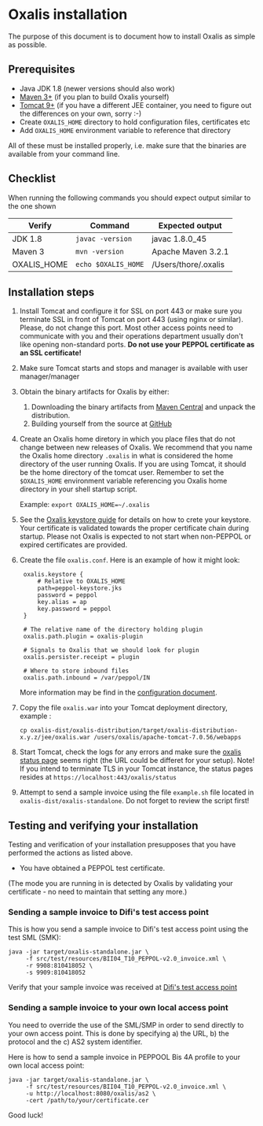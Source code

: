 # Oxalis installation

The purpose of this document is to document how to install Oxalis as simple as possible.

## Prerequisites

* Java JDK 1.8 (newer versions should also work)
* [Maven 3+](http://maven.apache.org/download.cgi) (if you plan to build Oxalis yourself)
* [Tomcat 9+](https://tomcat.apache.org/download-90.cgi) (if you have a different JEE container, you need to figure out the differences on your own, sorry :-)
* Create `OXALIS_HOME` directory to hold configuration files, certificates etc
* Add `OXALIS_HOME` environment variable to reference that directory

All of these must be installed properly, i.e. make sure that the binaries are available from your command line.


## Checklist
When running the following commands you should expect output similar to the one shown

| Verify | Command | Expected output |
| ------ | ------- | --------------- |
| JDK 1.8 | `javac -version` | javac 1.8.0_45 |
| Maven 3 | `mvn -version` | Apache Maven 3.2.1 |
| OXALIS_HOME | `echo $OXALIS_HOME` | /Users/thore/.oxalis |


## Installation steps

1. Install Tomcat and configure it for SSL on port 443 or make sure you terminate SSL in front of Tomcat on port 443 (using nginx or similar). Please, do not change this port. Most other access points need to communicate with you and their operations department usually don't like opening non-standard ports. **Do not use your PEPPOL certificate as an SSL certificate!**

2. Make sure Tomcat starts and stops and manager is available with user manager/manager

3. Obtain the binary artifacts for Oxalis by either:
   1. Downloading the binary artifacts from [Maven Central](https://search.maven.org/#search%7Cga%7C1%7Coxalis) and unpack the distribution.
   1. Building yourself from the source at [GitHub](https://github.com/OxalisCommunity/oxalis)

4. Create an Oxalis home diretory in which you place files that do not change between new releases of Oxalis.
   We recommend that you name the Oxalis home directory `.oxalis` in what is considered the home directory of the user running Oxalis. If you
   are using Tomcat, it should be the home directory of the tomcat user.
   Remember to set the `$OXALIS_HOME` environment variable referencing you Oxalis home directory in your shell startup
   script.

   Example:
       ```
       export OXALIS_HOME=~/.oxalis
       ```

5. See the [Oxalis keystore guide](/doc/keystore.adoc) for details on how to crete your keystore. Your certificate is validated towards the proper certificate chain during startup. Please not Oxalis is expected to not start when non-PEPPOL or expired certificates are provided.

6. Create the file `oxalis.conf`. Here is an example of how it might look:

   ```
    oxalis.keystore {
        # Relative to OXALIS_HOME
        path=peppol-keystore.jks
        password = peppol
        key.alias = ap
        key.password = peppol
    }

    # The relative name of the directory holding plugin
    oxalis.path.plugin = oxalis-plugin

    # Signals to Oxalis that we should look for plugin
    oxalis.persister.receipt = plugin

    # Where to store inbound files
    oxalis.path.inbound = /var/peppol/IN
   ```

   More information may be find in the [configuration document](../doc/configuration.adoc).

7. Copy the file `oxalis.war` into your Tomcat deployment directory, example :

   ```
   cp oxalis-dist/oxalis-distribution/target/oxalis-distribution-x.y.z/jee/oxalis.war /users/oxalis/apache-tomcat-7.0.56/webapps
   ```

8. Start Tomcat, check the logs for any errors and make sure the [oxalis status page](http://localhost/oxalis/status) seems right (the URL could be differet for your setup).
   Note! If you intend to terminate TLS in your Tomcat instance, the status pages resides at `https://localhost:443/oxalis/status`

9. Attempt to send a sample invoice using the file `example.sh` file located in `oxalis-dist/oxalis-standalone`.
   Do not forget to review the script first!


## Testing and verifying your installation  

Testing and verification of your installation presupposes that you have performed the actions
as listed above.

* You have obtained a PEPPOL test certificate.

(The mode you are running in is detected by Oxalis by validating your certificate - no need to maintain that setting any more.)


### Sending a sample invoice to Difi's test access point

This is how you send a sample invoice to Difi's test access point using the test SML (SMK):
```
java -jar target/oxalis-standalone.jar \
     -f src/test/resources/BII04_T10_PEPPOL-v2.0_invoice.xml \
     -r 9908:810418052 \
     -s 9909:810418052
```

Verify that your sample invoice was received at
[Difi's test access point](https://test-aksesspunkt.difi.no/transmission/participant/iso6523-actorid-upis::9908:810418052)


### Sending a sample invoice to your own local access point

You need to override the use of the SML/SMP in order to send directly to your own access point.
This is done by specifying a) the URL, b) the protocol and the c) AS2 system identifier.

Here is how to send a sample invoice in PEPPOOL Bis 4A profile to your own local access point:

````
java -jar target/oxalis-standalone.jar \
     -f src/test/resources/BII04_T10_PEPPOL-v2.0_invoice.xml \
     -u http://localhost:8080/oxalis/as2 \
     -cert /path/to/your/certificate.cer
````




Good luck!
